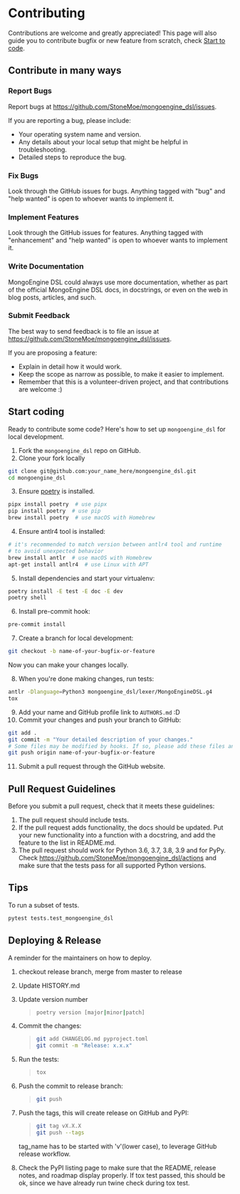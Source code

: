 # Contributing

Contributions are welcome and greatly appreciated!
This page will also guide you to contribute bugfix or new feature from scratch, check [Start to code](#start-coding).

## Contribute in many ways

### Report Bugs

Report bugs at https://github.com/StoneMoe/mongoengine_dsl/issues.

If you are reporting a bug, please include:

* Your operating system name and version.
* Any details about your local setup that might be helpful in troubleshooting.
* Detailed steps to reproduce the bug.

### Fix Bugs

Look through the GitHub issues for bugs. Anything tagged with "bug" and "help
wanted" is open to whoever wants to implement it.

### Implement Features

Look through the GitHub issues for features. Anything tagged with "enhancement"
and "help wanted" is open to whoever wants to implement it.

### Write Documentation

MongoEngine DSL could always use more documentation, whether as part of the
official MongoEngine DSL docs, in docstrings, or even on the web in blog posts,
articles, and such.

### Submit Feedback

The best way to send feedback is to file an issue at https://github.com/StoneMoe/mongoengine_dsl/issues.

If you are proposing a feature:

* Explain in detail how it would work.
* Keep the scope as narrow as possible, to make it easier to implement.
* Remember that this is a volunteer-driven project, and that contributions
  are welcome :)

## Start coding

Ready to contribute some code?
Here's how to set up `mongoengine_dsl` for local development.

1. Fork the `mongoengine_dsl` repo on GitHub.
2. Clone your fork locally

```bash
git clone git@github.com:your_name_here/mongoengine_dsl.git
cd mongoengine_dsl
```

3. Ensure [poetry](https://python-poetry.org/docs/) is installed.

```bash
pipx install poetry  # use pipx
pip install poetry  # use pip
brew install poetry  # use macOS with Homebrew
```

4. Ensure antlr4 tool is installed:

```bash
# it's recommended to match version between antlr4 tool and runtime
# to avoid unexpected behavior
brew install antlr  # use macOS with Homebrew
apt-get install antlr4  # use Linux with APT
```

5. Install dependencies and start your virtualenv:

```bash
poetry install -E test -E doc -E dev
poetry shell
```

6. Install pre-commit hook:

```bash
pre-commit install
```

7. Create a branch for local development:

```bash
git checkout -b name-of-your-bugfix-or-feature
```

   Now you can make your changes locally.

8. When you're done making changes, run tests:

```bash
antlr -Dlanguage=Python3 mongoengine_dsl/lexer/MongoEngineDSL.g4
tox
```

9. Add your name and GitHub profile link to `AUTHORS.md` :D
10. Commit your changes and push your branch to GitHub:

```bash
git add .
git commit -m "Your detailed description of your changes."
# Some files may be modified by hooks. If so, please add these files and commit again.
git push origin name-of-your-bugfix-or-feature
```

11. Submit a pull request through the GitHub website.

## Pull Request Guidelines

Before you submit a pull request, check that it meets these guidelines:

1. The pull request should include tests.
2. If the pull request adds functionality, the docs should be updated. Put
   your new functionality into a function with a docstring, and add the
   feature to the list in README.md.
3. The pull request should work for Python 3.6, 3.7, 3.8, 3.9 and for PyPy. Check
   https://github.com/StoneMoe/mongoengine_dsl/actions
   and make sure that the tests pass for all supported Python versions.

## Tips
To run a subset of tests.
```bash
pytest tests.test_mongoengine_dsl
```

## Deploying & Release

A reminder for the maintainers on how to deploy.

1. checkout release branch, merge from master to release

2. Update HISTORY.md

3. Update version number

    > ``` bash
    > poetry version [major|minor|patch]
    > ```

4. Commit the changes:

    > ``` bash
    > git add CHANGELOG.md pyproject.toml
    > git commit -m "Release: x.x.x"
    > ```

5. Run the tests:

    > ``` bash
    > tox
    > ```

6. Push the commit to release branch:

    > ``` bash
    > git push
    > ```

7. Push the tags, this will create release on GitHub and PyPI:

    > ``` bash
    > git tag vX.X.X
    > git push --tags
    > ```

    tag_name has to be started with 'v'(lower case), to leverage GitHub release workflow.

8. Check the PyPI listing page to make sure that the README, release
    notes, and roadmap display properly. If tox test passed, this should be ok, since
    we have already run twine check during tox test.
